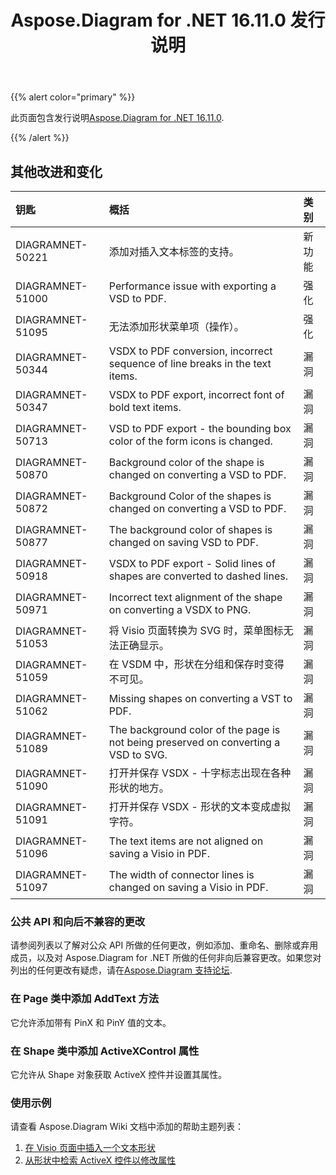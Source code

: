 ﻿---
title: Aspose.Diagram for .NET 16.11.0 发行说明
type: docs
weight: 20
url: /zh/net/aspose-diagram-for-net-16-11-0-release-notes/
---
{{% alert color="primary" %}} 

此页面包含发行说明[Aspose.Diagram for .NET 16.11.0](https://www.nuget.org/packages/Aspose.Diagram/16.11.0).

{{% /alert %}} 
## **其他改进和变化**

|**钥匙**|**概括**|**类别**|
|:- |:- |:- |
|DIAGRAMNET-50221|添加对插入文本标签的支持。|新功能|
|DIAGRAMNET-51000|Performance issue with exporting a VSD to PDF.|强化|
|DIAGRAMNET-51095|无法添加形状菜单项（操作）。|强化|
|DIAGRAMNET-50344|VSDX to PDF conversion, incorrect sequence of line breaks in the text items.|漏洞|
|DIAGRAMNET-50347|VSDX to PDF export, incorrect font of bold text items.|漏洞|
|DIAGRAMNET-50713|VSD to PDF export - the bounding box color of the form icons is changed.|漏洞|
|DIAGRAMNET-50870|Background color of the shape is changed on converting a VSD to PDF.|漏洞|
|DIAGRAMNET-50872|Background Color of the shapes is changed on converting a VSD to PDF.|漏洞|
|DIAGRAMNET-50877|The background color of shapes is changed on saving VSD to PDF.|漏洞|
|DIAGRAMNET-50918|VSDX to PDF export - Solid lines of shapes are converted to dashed lines.|漏洞|
|DIAGRAMNET-50971|Incorrect text alignment of the shape on converting a VSDX to PNG.|漏洞|
|DIAGRAMNET-51053|将 Visio 页面转换为 SVG 时，菜单图标无法正确显示。|漏洞|
|DIAGRAMNET-51059|在 VSDM 中，形状在分组和保存时变得不可见。|漏洞|
|DIAGRAMNET-51062|Missing shapes on converting a VST to PDF.|漏洞|
|DIAGRAMNET-51089|The background color of the page is not being preserved on converting a VSD to SVG.|漏洞|
|DIAGRAMNET-51090|打开并保存 VSDX - 十字标志出现在各种形状的地方。|漏洞|
|DIAGRAMNET-51091|打开并保存 VSDX - 形状的文本变成虚拟字符。|漏洞|
|DIAGRAMNET-51096|The text items are not aligned on saving a Visio in PDF.|漏洞|
|DIAGRAMNET-51097|The width of connector lines is changed on saving a Visio in PDF.|漏洞|
### **公共 API 和向后不兼容的更改**
请参阅列表以了解对公众 API 所做的任何更改，例如添加、重命名、删除或弃用成员，以及对 Aspose.Diagram for .NET 所做的任何非向后兼容更改。如果您对列出的任何更改有疑虑，请在[Aspose.Diagram 支持论坛](https://forum.aspose.com/c/diagram/17).
### **在 Page 类中添加 AddText 方法**
它允许添加带有 PinX 和 PinY 值的文本。
### **在 Shape 类中添加 ActiveXControl 属性**
它允许从 Shape 对象获取 ActiveX 控件并设置其属性。
### **使用示例**
请查看 Aspose.Diagram Wiki 文档中添加的帮助主题列表：

1. [在 Visio 页面中插入一个文本形状](/diagram/zh/net/working-with-text/#insert-a-text-shape-in-the-visio-page)
1. [从形状中检索 ActiveX 控件以修改属性](/diagram/zh/net/retrieve-an-activex-control-from-a-shape-object-to-modify-properties/)

